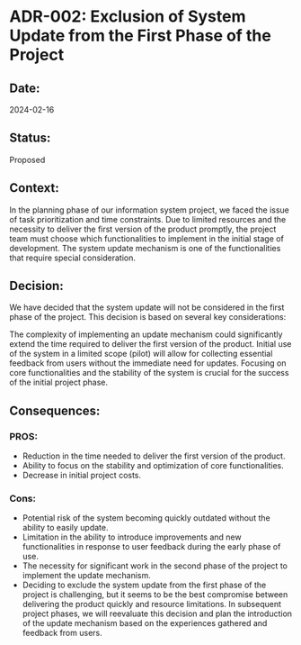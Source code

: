 # ADR-002: Exclusion of System Update from the First Phase of the Project
## Date:
2024-02-16

## Status:
Proposed

## Context:
In the planning phase of our information system project, we faced the issue of task prioritization and time constraints. Due to limited resources and the necessity to deliver the first version of the product promptly, the project team must choose which functionalities to implement in the initial stage of development. The system update mechanism is one of the functionalities that require special consideration.

## Decision:
We have decided that the system update will not be considered in the first phase of the project. This decision is based on several key considerations:

The complexity of implementing an update mechanism could significantly extend the time required to deliver the first version of the product.
Initial use of the system in a limited scope (pilot) will allow for collecting essential feedback from users without the immediate need for updates.
Focusing on core functionalities and the stability of the system is crucial for the success of the initial project phase.

## Consequences:

### PROS:
- Reduction in the time needed to deliver the first version of the product.
- Ability to focus on the stability and optimization of core functionalities.
- Decrease in initial project costs.

### Cons:
- Potential risk of the system becoming quickly outdated without the ability to easily update.
- Limitation in the ability to introduce improvements and new functionalities in response to user feedback during the early phase of use.
- The necessity for significant work in the second phase of the project to implement the update mechanism.
- Deciding to exclude the system update from the first phase of the project is challenging, but it seems to be the best compromise between delivering the product quickly and resource limitations. In subsequent project phases, we will reevaluate this decision and plan the introduction of the update mechanism based on the experiences gathered and feedback from users.

